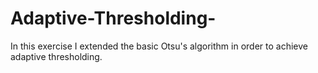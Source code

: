 # Adaptive-Thresholding-
In this exercise I extended the basic Otsu's algorithm in order to achieve adaptive thresholding.
